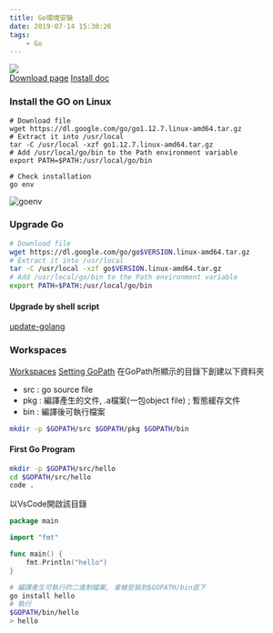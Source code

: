 ```yaml
---
title: Go環境安裝
date: 2019-07-14 15:30:26
tags:
    - Go
---
```

![](https://golang.org/lib/godoc/images/go-logo-blue.svg)  
[Download page](https://golang.org/dl/)
[Install doc](https://golang.org/doc/install)

### Install the GO on Linux
```bash=
# Download file
wget https://dl.google.com/go/go1.12.7.linux-amd64.tar.gz
# Extract it into /usr/local
tar -C /usr/local -xzf go1.12.7.linux-amd64.tar.gz
# Add /usr/local/go/bin to the Path environment variable
export PATH=$PATH:/usr/local/go/bin

# Check installation
go env
```
![goenv](https://i.imgur.com/j62hYTR.png)

### Upgrade Go
```bash
# Download file
wget https://dl.google.com/go/go$VERSION.linux-amd64.tar.gz
# Extract it into /usr/local
tar -C /usr/local -xzf go$VERSION.linux-amd64.tar.gz
# Add /usr/local/go/bin to the Path environment variable
export PATH=$PATH:/usr/local/go/bin
```

#### Upgrade by shell script
[update-golang](https://github.com/udhos/update-golang)


### Workspaces
[Workspaces](https://golang.org/doc/code.html#Workspaces)
[Setting GoPath](https://github.com/golang/go/wiki/SettingGOPATH)
在GoPath所顯示的目錄下創建以下資料夾
* src : go source file
* pkg : 編譯產生的文件, .a檔案(一包object file) ; 暫態緩存文件
* bin : 編譯後可執行檔案
```bash
mkdir -p $GOPATH/src $GOPATH/pkg $GOPATH/bin
```

#### First Go Program
```bash
mkdir -p $GOPATH/src/hello
cd $GOPATH/src/hello
code .
```
以VsCode開啟該目錄

```go
package main

import "fmt"

func main() {
	fmt.Println("hello")
}
```

```bash
# 編譯產生可執行的二進制檔案, 會被安裝到$GOPATH/bin底下
go install hello
# 執行
$GOPATH/bin/hello
> hello
```